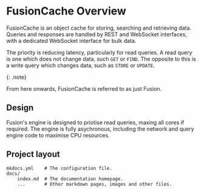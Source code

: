# FusionCache Overview

FusionCache is an object cache for storing, searching and retrieving data. Queries and responses are handled by REST and WebSocket interfaces, with a dedicated WebSocket interface for bulk data.

The priority is reducing latency, particularly for read queries. A read query is one which does not change data, such `GET` or `FIND`. The opposite to this is a write query which changes data, such as `STORE` or `UPDATE`.

{: .note}

From here onwards, FusionCache is referred to as just Fusion.



## Design

Fusion's engine is designed to priotise read queries, maxing all cores if required. The engine is fully asychronous, including the network and query engine code to maximise CPU resources. 



## Project layout

    mkdocs.yml    # The configuration file.
    docs/
        index.md  # The documentation homepage.
        ...       # Other markdown pages, images and other files.
